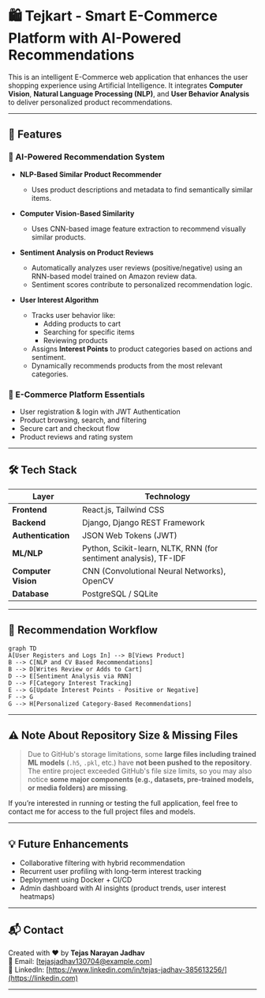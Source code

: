 
# 🛍️ Tejkart - Smart E-Commerce Platform with AI-Powered Recommendations

This is an intelligent E-Commerce web application that enhances the user shopping experience using Artificial Intelligence. It integrates **Computer Vision**, **Natural Language Processing (NLP)**, and **User Behavior Analysis** to deliver personalized product recommendations.

---

## 🚀 Features

### 🧠 AI-Powered Recommendation System
- **NLP-Based Similar Product Recommender**
  - Uses product descriptions and metadata to find semantically similar items.
  
- **Computer Vision-Based Similarity**
  - Uses CNN-based image feature extraction to recommend visually similar products.

- **Sentiment Analysis on Product Reviews**
  - Automatically analyzes user reviews (positive/negative) using an RNN-based model trained on Amazon review data.
  - Sentiment scores contribute to personalized recommendation logic.

- **User Interest Algorithm**
  - Tracks user behavior like:
    - Adding products to cart
    - Searching for specific items
    - Reviewing products
  - Assigns **Interest Points** to product categories based on actions and sentiment.
  - Dynamically recommends products from the most relevant categories.

### 🛒 E-Commerce Platform Essentials
- User registration & login with JWT Authentication
- Product browsing, search, and filtering
- Secure cart and checkout flow
- Product reviews and rating system

---

## 🛠️ Tech Stack

| Layer | Technology |
|-------|------------|
| **Frontend** | React.js, Tailwind CSS |
| **Backend** | Django, Django REST Framework |
| **Authentication** | JSON Web Tokens (JWT) |
| **ML/NLP** | Python, Scikit-learn, NLTK, RNN (for sentiment analysis), TF-IDF |
| **Computer Vision** | CNN (Convolutional Neural Networks), OpenCV |
| **Database** | PostgreSQL / SQLite |

---

## 🧠 Recommendation Workflow

```mermaid
graph TD
A[User Registers and Logs In] --> B[Views Product]
B --> C[NLP and CV Based Recommendations]
B --> D[Writes Review or Adds to Cart]
D --> E[Sentiment Analysis via RNN]
D --> F[Category Interest Tracking]
E --> G[Update Interest Points - Positive or Negative]
F --> G
G --> H[Personalized Category-Based Recommendations]

```

---

## ⚠️ Note About Repository Size & Missing Files

> Due to GitHub's storage limitations, some **large files including trained ML models** (`.h5`, `.pkl`, etc.) have **not been pushed to the repository**.  
> The entire project exceeded GitHub's file size limits, so you may also notice **some major components (e.g., datasets, pre-trained models, or media folders) are missing**.

If you’re interested in running or testing the full application, feel free to contact me for access to the full project files and models.

---

## 💡 Future Enhancements

- Collaborative filtering with hybrid recommendation
- Recurrent user profiling with long-term interest tracking
- Deployment using Docker + CI/CD
- Admin dashboard with AI insights (product trends, user interest heatmaps)

---

## 📬 Contact

Created with ❤️ by **Tejas Narayan Jadhav**  
📧 Email: [tejasjadhav130704@example.com]  
🔗 LinkedIn: [https://www.linkedin.com/in/tejas-jadhav-385613256/](https://linkedin.com)

---

